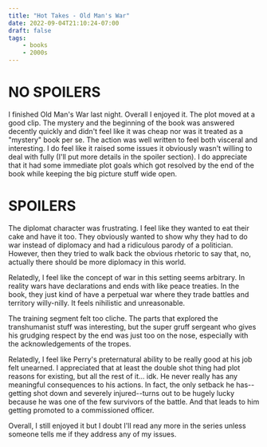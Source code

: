 ```yaml
---
title: "Hot Takes - Old Man's War"
date: 2022-09-04T21:10:24-07:00
draft: false
tags:
    - books
    - 2000s
---
```

# NO SPOILERS

I finished Old Man's War last night. Overall I enjoyed it. The plot moved at a good clip. The mystery and the beginning of the book was answered decently quickly and didn't feel like it was cheap nor was it treated as a "mystery" book per se. The action was well written to feel both visceral and interesting. I do feel like it raised some issues it obviously wasn't willing to deal with fully (I'll put more details in the spoiler section). I do appreciate that it had some immediate plot goals which got resolved by the end of the book while keeping the big picture stuff wide open.

# SPOILERS

The diplomat character was frustrating. I feel like they wanted to eat their cake and have it too. They obviously wanted to show why they had to do war instead of diplomacy and had a ridiculous parody of a politician. However, then they tried to walk back the obvious rhetoric to say that, no, actually there should be more diplomacy in this world.

Relatedly, I feel like the concept of war in this setting seems arbitrary. In reality wars have declarations and ends with like peace treaties. In the book, they just kind of have a perpetual war where they trade battles and territory willy-nilly. It feels nihilistic and unreasonable.

The training segment felt too cliche. The parts that explored the transhumanist stuff was interesting, but the super gruff sergeant who gives his grudging respect by the end was just too on the nose, especially with the acknowledgements of the tropes.

Relatedly, I feel like Perry's preternatural ability to be really good at his job felt unearned. I appreciated that at least the double shot thing had plot reasons for existing, but all the rest of it... idk. He never really has any meaningful consequences to his actions. In fact, the only setback he has--getting shot down and severely injured--turns out to be hugely lucky because he was one of the few survivors of the battle. And that leads to him getting promoted to a commissioned officer.

Overall, I still enjoyed it but I doubt I'll read any more in the series unless someone tells me if they address any of my issues.
